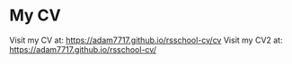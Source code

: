 # My CV
Visit my CV at: https://adam7717.github.io/rsschool-cv/cv
Visit my CV2 at: https://adam7717.github.io/rsschool-cv/
